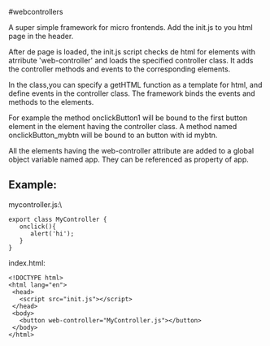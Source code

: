 #webcontrollers

A super simple framework for micro frontends.
Add the init.js to you html page in the header.

After de page is loaded, the init.js script checks de html for elements 
with atrribute 'web-controller' and loads the specified controller class. 
It adds the controller methods and events to the corresponding elements.

In the class,you can specify a getHTML function as a template for html,
and define events in the controller class.
The framework binds the events and methods to the elements.

For example the method onclickButton1 will be bound to the
first button element in the element having the controller class.
A method named onclickButton_mybtn will be bound to an button with 
id mybtn.

All the elements having the web-controller attribute are added to a global 
object variable named app. They can be referenced as property of app.


Example:
--------------------------------
mycontroller.js:\

    export class MyController {
       onclick(){
          alert('hi');
       }
    }

index.html:

    <!DOCTYPE html>
    <html lang="en">
     <head>
       <script src="init.js"></script>
     </head>
     <body>
       <button web-controller="MyController.js"></button>
     </body>
    </html>